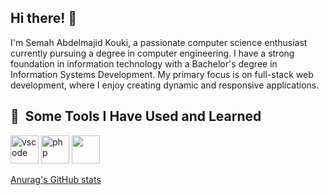 ## Hi there! 👋
I'm Semah Abdelmajid Kouki, a passionate computer science enthusiast currently pursuing a degree in computer engineering. I have a strong foundation in information technology with a Bachelor's degree in Information Systems Development. My primary focus is on full-stack web development, where I enjoy creating dynamic and responsive applications.

<h2> 🚀 &nbsp;Some Tools I Have Used and Learned</h2>
<p align="left">
<img src="https://cdn.jsdelivr.net/gh/devicons/devicon/icons/vscode/vscode-original.svg" alt="vscode" width="45" height="45"/>
<img src="https://cdn.jsdelivr.net/gh/devicons/devicon/icons/php/php-original.svg" alt="php" width="45" height="45"/>
<img src="https://cdn.jsdelivr.net/gh/devicons/devicon/icons/node/node-original.svg" width="45" height="45"/>  
</p>

[Anurag's GitHub stats](https://github-readme-stats.vercel.app/api?username=anuraghazra&show_icons=true&theme=transparent)

